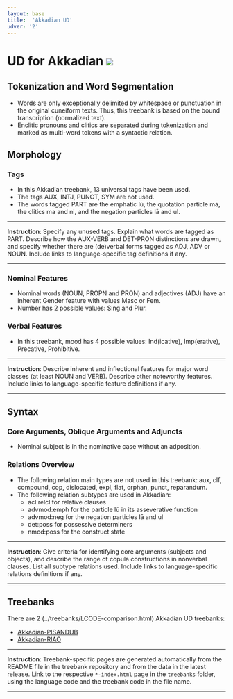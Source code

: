 ```yaml
---
layout: base
title:  'Akkadian UD'
udver: '2'
---
```


# UD for Akkadian <span class="flagspan"><img class="flag" src="../../flags/svg/IQ.svg" /></span>

## Tokenization and Word Segmentation

* Words are only exceptionally delimited by whitespace or punctuation in the original cuneiform texts. Thus, this treebank is based on the bound transcription (normalized text).
* Enclitic pronouns and clitics are separated during tokenization and marked as multi-word tokens with a syntactic relation.

## Morphology

### Tags

* In this Akkadian treebank, 13 universal tags have been used. 
* The tags AUX, INTJ, PUNCT, SYM are not used.
* The words tagged PART are the emphatic lū, the quotation particle mā, the clitics ma and ni, and the negation particles lā and ul.
---
**Instruction**: Specify any unused tags. Explain what words are tagged as PART. Describe how the AUX-VERB and DET-PRON distinctions are drawn, and specify whether there are (de)verbal forms tagged as ADJ, ADV or NOUN. Include links to language-specific tag definitions if any.

---

### Nominal Features

* Nominal words (NOUN, PROPN and PRON) and adjectives (ADJ) have an inherent Gender feature with values Masc or Fem.
* Number has 2 possible values: Sing and Plur.

### Verbal Features

* In this treebank, mood has 4 possible values: Ind(icative), Imp(erative), Precative, Prohibitive.
---
**Instruction**: Describe inherent and inflectional features for major word classes (at least NOUN and VERB). Describe other noteworthy features. Include links to language-specific feature definitions if any.

---

## Syntax

### Core Arguments, Oblique Arguments and Adjuncts
* Nominal subject is in the nominative case without an adposition.

### Relations Overview
* The following relation main types are not used in this treebank: aux, clf, compound, cop, dislocated, expl, flat, orphan, punct, reparandum.
* The following relation subtypes are used in Akkadian:
  * acl:relcl for relative clauses
  * advmod:emph for the particle lū in its asseverative function
  * advmod:neg for the negation particles lā and ul
  * det:poss for possessive determiners
  * nmod:poss for the construct state
---
**Instruction**: Give criteria for identifying core arguments (subjects and objects), and describe the range of copula constructions in nonverbal clauses. List all subtype relations used. Include links to language-specific relations definitions if any.

---

## Treebanks

There are 2 (../treebanks/LCODE-comparison.html) Akkadian UD treebanks:

  * [Akkadian-PISANDUB](../treebanks/LCODE_a/index.html)
  * [Akkadian-RIAO](../treebanks/LCODE_b/index.html)

---
**Instruction**: Treebank-specific pages are generated automatically from the README file in the treebank repository and
from the data in the latest release. Link to the respective `*-index.html` page in the `treebanks` folder, using the language code
and the treebank code in the file name.

---
